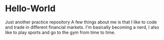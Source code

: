 # Hello-World
Just another practice repository 
A few things about me is that I like to code and trade in different financial markets. I'm basically becoming a nerd, I also like to play sports and go to the gym from time to time.
